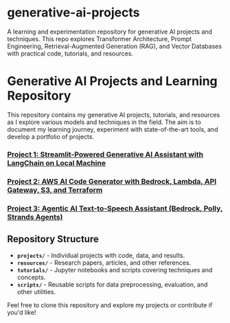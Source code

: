 # generative-ai-projects
A learning and experimentation repository for generative AI projects and techniques. This repo explores Transformer Architecture, Prompt Engineering, Retrieval-Augmented Generation (RAG), and Vector Databases with practical code, tutorials, and resources.

# Generative AI Projects and Learning Repository

This repository contains my generative AI projects, tutorials, and resources as I explore various models and techniques in the field. The aim is to document my learning journey, experiment with state-of-the-art tools, and develop a portfolio of projects.

  ### [Project 1: Streamlit-Powered Generative AI Assistant with LangChain on Local Machine](https://github.com/Thomas-K-John/generative-ai-projects/tree/main/projects/ai_assistant_with_langchain_on_local_machine)
  ### [Project 2: AWS AI Code Generator with Bedrock, Lambda, API Gateway, S3, and Terraform](projects/aws_bedrock_code_generator)
  ### [Project 3: Agentic AI Text-to-Speech Assistant (Bedrock, Polly, Strands Agents)](projects/text_to_speech_agent)

## Repository Structure
- **`projects/`** - Individual projects with code, data, and results.
- **`resources/`** - Research papers, articles, and other references.
- **`tutorials/`** - Jupyter notebooks and scripts covering techniques and concepts.
- **`scripts/`** - Reusable scripts for data preprocessing, evaluation, and other utilities.

Feel free to clone this repository and explore my projects or contribute if you'd like!

